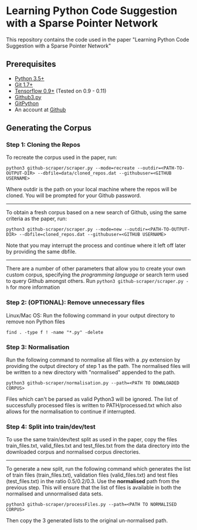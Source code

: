 # Learning Python Code Suggestion with a Sparse Pointer Network

This repository contains the code used in the paper "Learning Python Code Suggestion with a Sparse Pointer Network"

## Prerequisites
* [Python 3.5+](https://www.python.org/)
* [Git 1.7+](https://git-scm.com/)
* [Tensorflow 0.9+](www.tensorflow.org) (Tested on 0.9 - 0.11)
* [Github3.py](https://github3py.readthedocs.io/en/master/)
* [GitPython](http://gitpython.readthedocs.io/en/stable/intro.html)
* An account at [Github](https://github.com)

## Generating the Corpus
### Step 1: Cloning the Repos
To recreate the corpus used in the paper, run:

`python3 github-scraper/scraper.py --mode=recreate --outdir=<PATH-TO-OUTPUT-DIR> --dbfile=data/cloned_repos.dat --githubuser=<GITHUB USERNAME>`

Where outdir is the path on your local machine where the repos will be cloned. You will be prompted for your Github password.

---

To obtain a fresh corpus based on a new search of Github, using the same criteria as the paper, run:

`python3 github-scraper/scraper.py --mode=new --outdir=<PATH-TO-OUTPUT-DIR> --dbfile=cloned_repos.dat --githubuser=<GITHUB USERNAME>`

Note that you may interrupt the process and continue where it left off later by providing the same dbfile. 

---

There are a number of other parameters that allow you to create your own custom corpus, specifying the *programming language* or search term used to query Github amongst others. Run  `python3 github-scraper/scraper.py -h` for more information

### Step 2: (OPTIONAL): Remove unnecessary files
Linux/Mac OS: Run the following command in your output directory to remove non Python files

`find . -type f ! -name "*.py" -delete`

### Step 3: Normalisation
Run the following command to normalise all files with a .py extension by providing the output directory of step 1 as the path. The normalised files will be written to a new directory with "normalised" appended to the path. 

`python3 github-scraper/normalisation.py --path=<PATH TO DOWNLOADED CORPUS>`

Files which can't be parsed as valid Python3 will be ignored. The list of successfully processed files is written to PATH/processed.txt which also allows for the normalisation to continue if interrupted. 

### Step 4: Split into train/dev/test
To use the same train/dev/test split as used in the paper, copy the files train_files.txt, valid_files.txt and test_files.txt from the data directory into the downloaded corpus and normalised corpus directories.

---

To generate a new split, run the following command which generates the list of train files (train_files.txt), validation files (valid_files.txt) and test files (test_files.txt) in the ratio 0.5/0.2/0.3. Use the **normalised** path from the previous step. This will ensure that the list of files is available in both the normalised and unnormalised data sets. 

`python3 github-scraper/processFiles.py --path=<PATH TO NORMALISED CORPUS>`

Then copy the 3 generated lists to the original un-normalised path. 


